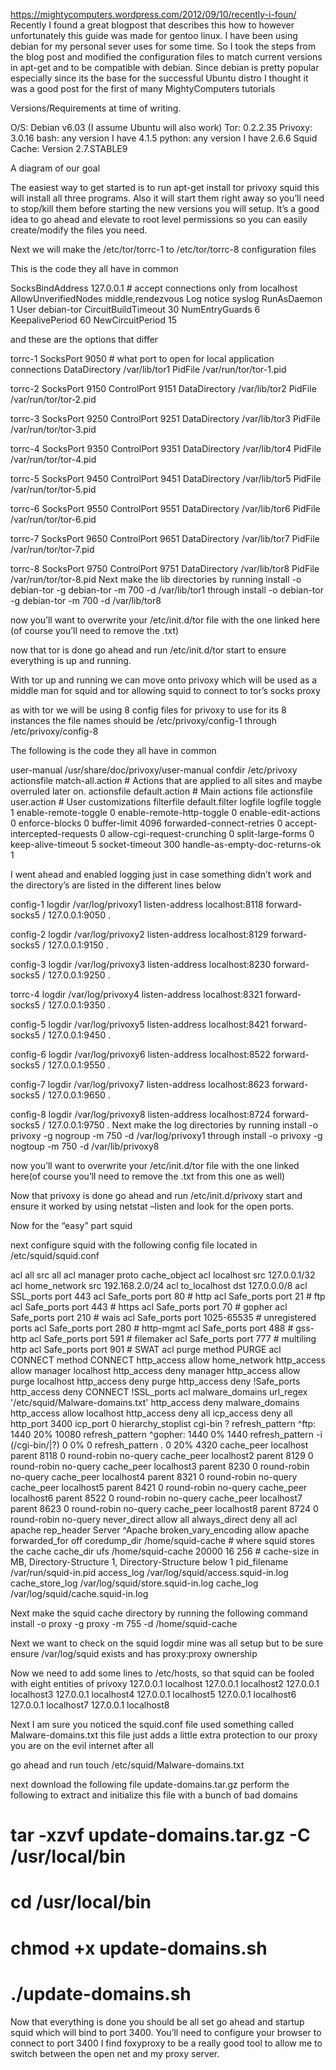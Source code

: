 https://mightycomputers.wordpress.com/2012/09/10/recently-i-foun/
Recently I found a great blogpost that describes this how to however unfortunately this guide was made for gentoo linux. I have been using debian for my personal sever uses for some time. So I took the steps from the blog post and modified the configuration files to match current versions in apt-get and to be compatible with debian. Since debian is pretty popular especially since its the base for the successful Ubuntu distro I thought it was a good post for the first of many MightyComputers tutorials

 

Versions/Requirements at time of writing.

O/S: Debian v6.03 (I assume Ubuntu will also work)
Tor: 0.2.2.35
Privoxy: 3.0.16
bash: any version I have 4.1.5
python: any version I have 2.6.6
Squid Cache: Version 2.7.STABLE9


A diagram of our goal

The easiest way to get started is to run apt-get install tor privoxy squid this will install all three programs. Also it will start them right away so you’ll need to stop/kill them before starting the new versions you will setup. It’s a good idea to go ahead and elevate to root level permissions so you can easily create/modify the files you need.

Next we will make the /etc/tor/torrc-1 to /etc/tor/torrc-8 configuration files

This is the code they all have in common


SocksBindAddress 127.0.0.1 # accept connections only from localhost
AllowUnverifiedNodes middle,rendezvous
Log notice syslog
RunAsDaemon 1
User debian-tor
CircuitBuildTimeout 30
NumEntryGuards 6
KeepalivePeriod 60
NewCircuitPeriod 15

and these are the options that differ

torrc-1
SocksPort 9050 # what port to open for local application connections
DataDirectory /var/lib/tor1
PidFile /var/run/tor/tor-1.pid

torrc-2
SocksPort 9150
ControlPort 9151
DataDirectory /var/lib/tor2
PidFile /var/run/tor/tor-2.pid

torrc-3
SocksPort 9250
ControlPort 9251
DataDirectory /var/lib/tor3
PidFile /var/run/tor/tor-3.pid

torrc-4
SocksPort 9350
ControlPort 9351
DataDirectory /var/lib/tor4
PidFile /var/run/tor/tor-4.pid

torrc-5
SocksPort 9450
ControlPort 9451
DataDirectory /var/lib/tor5
PidFile /var/run/tor/tor-5.pid

torrc-6
SocksPort 9550
ControlPort 9551
DataDirectory /var/lib/tor6
PidFile /var/run/tor/tor-6.pid

torrc-7
SocksPort 9650
ControlPort 9651
DataDirectory /var/lib/tor7
PidFile /var/run/tor/tor-7.pid

torrc-8
SocksPort 9750
ControlPort 9751
DataDirectory /var/lib/tor8
PidFile /var/run/tor/tor-8.pid
Next make the lib directories by running install -o debian-tor -g debian-tor -m 700 -d /var/lib/tor1 through install -o debian-tor -g debian-tor -m 700 -d /var/lib/tor8

now you’ll want to overwrite your /etc/init.d/tor file with the one linked here (of course you’ll need to remove the .txt)

now that tor is done go ahead and run /etc/init.d/tor start to ensure everything is up and running.

With tor up and running we can move onto privoxy which will be used as a middle man for squid and tor allowing squid to connect to tor’s socks proxy

as with tor we will be using 8 config files for privoxy to use for its 8 instances the file names should be /etc/privoxy/config-1 through /etc/privoxy/config-8

The following is the code they all have in common


user-manual /usr/share/doc/privoxy/user-manual
confdir /etc/privoxy
actionsfile match-all.action # Actions that are applied to all sites and maybe overruled later on.
actionsfile default.action # Main actions file
actionsfile user.action # User customizations
filterfile default.filter
logfile logfile
toggle 1
enable-remote-toggle 0
enable-remote-http-toggle 0
enable-edit-actions 0
enforce-blocks 0
buffer-limit 4096
forwarded-connect-retries 0
accept-intercepted-requests 0
allow-cgi-request-crunching 0
split-large-forms 0
keep-alive-timeout 5
socket-timeout 300
handle-as-empty-doc-returns-ok 1

I went ahead and enabled logging just in case something didn’t work and the directory’s are listed in the different lines below

config-1
logdir /var/log/privoxy1
listen-address localhost:8118
forward-socks5 / 127.0.0.1:9050 .

config-2
logdir /var/log/privoxy2
listen-address localhost:8129
forward-socks5 / 127.0.0.1:9150 .

config-3
logdir /var/log/privoxy3
listen-address localhost:8230
forward-socks5 / 127.0.0.1:9250 .

torrc-4
logdir /var/log/privoxy4
listen-address localhost:8321
forward-socks5 / 127.0.0.1:9350 .

config-5
logdir /var/log/privoxy5
listen-address localhost:8421
forward-socks5 / 127.0.0.1:9450 .

config-6
logdir /var/log/privoxy6
listen-address localhost:8522
forward-socks5 / 127.0.0.1:9550 .

config-7
logdir /var/log/privoxy7
listen-address localhost:8623
forward-socks5 / 127.0.0.1:9650 .

config-8
logdir /var/log/privoxy8
listen-address localhost:8724
forward-socks5 / 127.0.0.1:9750 .
Next make the log directories by running install -o privoxy -g nogroup -m 750 -d /var/log/privoxy1 through install -o privoxy -g nogtoup -m 750 -d /var/lib/privoxy8

now you’ll want to overwrite your /etc/init.d/tor file with the one linked here(of course you’ll need to remove the .txt from this one as well)

Now that privoxy is done go ahead and run /etc/init.d/privoxy start and ensure it worked by using netstat –listen and look for the open ports.

Now for the “easy” part squid

next configure squid with the following config file located in /etc/squid/squid.conf


acl all src all
acl manager proto cache_object
acl localhost src 127.0.0.1/32
acl home_network src 192.168.2.0/24
acl to_localhost dst 127.0.0.0/8
acl SSL_ports port 443
acl Safe_ports port 80 # http
acl Safe_ports port 21 # ftp
acl Safe_ports port 443 # https
acl Safe_ports port 70 # gopher
acl Safe_ports port 210 # wais
acl Safe_ports port 1025-65535 # unregistered ports
acl Safe_ports port 280 # http-mgmt
acl Safe_ports port 488 # gss-http
acl Safe_ports port 591 # filemaker
acl Safe_ports port 777 # multiling http
acl Safe_ports port 901 # SWAT
acl purge method PURGE
acl CONNECT method CONNECT
http_access allow home_network
http_access allow manager localhost
http_access deny manager
http_access allow purge localhost
http_access deny purge
http_access deny !Safe_ports
http_access deny CONNECT !SSL_ports
acl malware_domains url_regex '/etc/squid/Malware-domains.txt'
http_access deny malware_domains
http_access allow localhost
http_access deny all
icp_access deny all
http_port 3400
icp_port 0
hierarchy_stoplist cgi-bin ?
refresh_pattern ^ftp: 1440 20% 10080
refresh_pattern ^gopher: 1440 0% 1440
refresh_pattern -i (/cgi-bin/|\?) 0 0% 0
refresh_pattern . 0 20% 4320
cache_peer localhost parent 8118 0 round-robin no-query
cache_peer localhost2 parent 8129 0 round-robin no-query
cache_peer localhost3 parent 8230 0 round-robin no-query
cache_peer localhost4 parent 8321 0 round-robin no-query
cache_peer localhost5 parent 8421 0 round-robin no-query
cache_peer localhost6 parent 8522 0 round-robin no-query
cache_peer localhost7 parent 8623 0 round-robin no-query
cache_peer localhost8 parent 8724 0 round-robin no-query
never_direct allow all
always_direct deny all
acl apache rep_header Server ^Apache
broken_vary_encoding allow apache
forwarded_for off
coredump_dir /home/squid-cache # where squid stores the cache
cache_dir ufs /home/squid-cache 20000 16 256 # cache-size in MB, Directory-Structure 1, Directory-Structure below 1
pid_filename /var/run/squid-in.pid
access_log /var/log/squid/access.squid-in.log
cache_store_log /var/log/squid/store.squid-in.log
cache_log /var/log/squid/cache.squid-in.log

Next make the squid cache directory by running the following command install -o proxy -g proxy -m 755 -d /home/squid-cache

Next we want to check on the squid logdir mine was all setup but to be sure ensure /var/log/squid exists and has proxy:proxy ownership

Now we need to add some lines to /etc/hosts, so that squid can be fooled with eight entities of privoxy
127.0.0.1 localhost
127.0.0.1 localhost2
127.0.0.1 localhost3
127.0.0.1 localhost4
127.0.0.1 localhost5
127.0.0.1 localhost6
127.0.0.1 localhost7
127.0.0.1 localhost8

Next I am sure you noticed the squid.conf file used something called Malware-domains.txt this file just adds a little extra protection to our proxy you are on the evil internet after all

go ahead and run touch /etc/squid/Malware-domains.txt

next download the following file update-domains.tar.gz
perform the following to extract and initialize this file with a bunch of bad domains

# tar -xzvf update-domains.tar.gz -C /usr/local/bin
# cd /usr/local/bin
# chmod +x update-domains.sh
# ./update-domains.sh

Now that everything is done you should be all set go ahead and startup squid which will bind to port 3400. You’ll need to configure your browser to connect to port 3400 I find foxyproxy to be a really good tool to allow me to switch between the open net and my proxy server.